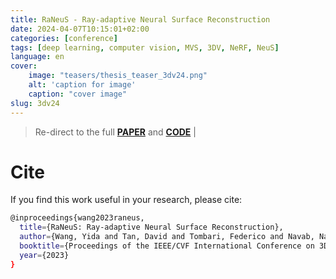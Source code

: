 ```yaml
---
title: RaNeuS - Ray-adaptive Neural Surface Reconstruction
date: 2024-04-07T10:15:01+02:00
categories: [conference]
tags: [deep learning, computer vision, MVS, 3DV, NeRF, NeuS]
language: en
cover:
    image: "teasers/thesis_teaser_3dv24.png"
    alt: 'caption for image'
    caption: "cover image"
slug: 3dv24
---
```

> Re-direct to the full [**PAPER**]() and [**CODE**](https://github.com/wangyida/ra-neus) |


# Cite 

If you find this work useful in your research, please cite:

```bash
@inproceedings{wang2023raneus,
  title={RaNeuS: Ray-adaptive Neural Surface Reconstruction},
  author={Wang, Yida and Tan, David and Tombari, Federico and Navab, Nassir},
  booktitle={Proceedings of the IEEE/CVF International Conference on 3D Vision},
  year={2023}
}
```

